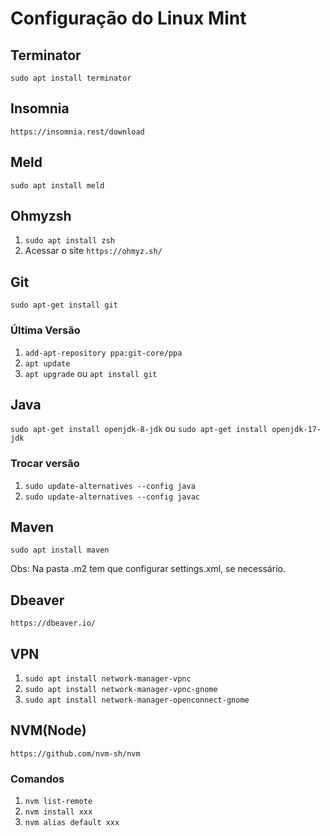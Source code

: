 # Configuração do Linux Mint

## Terminator

```sudo apt install terminator```

## Insomnia 

```https://insomnia.rest/download```

## Meld

```sudo apt install meld```

## Ohmyzsh

1. ```sudo apt install zsh```
2. Acessar o site ```https://ohmyz.sh/```

## Git

```sudo apt-get install git```

### Última Versão

1. ```add-apt-repository ppa:git-core/ppa```
2. ```apt update```
3. ```apt upgrade``` ou ```apt install git```

## Java

```sudo apt-get install openjdk-8-jdk``` ou ```sudo apt-get install openjdk-17-jdk```

### Trocar versão

1. ```sudo update-alternatives --config java```
2. ```sudo update-alternatives --config javac```

## Maven

```sudo apt install maven```

Obs: Na pasta .m2 tem que configurar settings.xml, se necessário.

## Dbeaver

```https://dbeaver.io/```

## VPN

1. ```sudo apt install network-manager-vpnc```
2. ```sudo apt install network-manager-vpnc-gnome```
3. ```sudo apt install network-manager-openconnect-gnome```

## NVM(Node)

```https://github.com/nvm-sh/nvm```

### Comandos

1. ```nvm list-remote```
2. ```nvm install xxx```
3. ```nvm alias default xxx```
